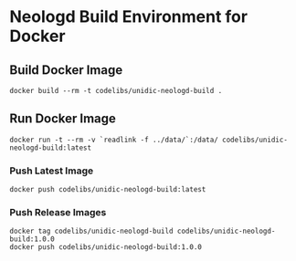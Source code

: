 # Neologd Build Environment for Docker

## Build Docker Image

```
docker build --rm -t codelibs/unidic-neologd-build .
```

## Run Docker Image

```
docker run -t --rm -v `readlink -f ../data/`:/data/ codelibs/unidic-neologd-build:latest
```

### Push Latest Image

```
docker push codelibs/unidic-neologd-build:latest
```

### Push Release Images

```
docker tag codelibs/unidic-neologd-build codelibs/unidic-neologd-build:1.0.0
docker push codelibs/unidic-neologd-build:1.0.0
```
